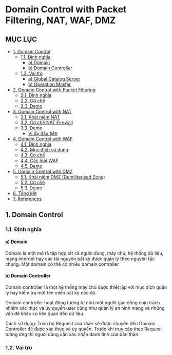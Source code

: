 # Domain Control with Packet Filtering, NAT, WAF, DMZ

## MỤC LỤC

- [1. Domain Control](#1-domain-control)
  - [1.1. Định nghĩa](#11-định-nghĩa)
    - [a) Domain](#a-domain)
    - [b) Domain Controller](#b-domain-controller)
  - [1.2. Vai trò](#12-vai-trò)
    - [a) Global Catalog Server](#a-global-catalog-server)
    - [b) Operation Master](#b-operation-master)
- [2. Domain Control with Packet Filtering](#2-domain-control-with-packet-filtering)
  - [2.1. Định nghĩa](#21-định-nghĩa)
  - [2.2. Cơ chế](#22-cơ-chế)
  - [2.3. Demo](#23-demo)
- [3. Domain Control with NAT](#3-domain-control-with-nat)
  - [3.1. Khái niệm NAT](#31-khái-niệm-nat)
  - [3.2. Cơ chế NAT Firewall](#32-cơ-chế-nat-firewall)
  - [3.3. Demo](#33-demo)
    - [Ví dụ đầu tiên](#ví-dụ-đầu-tiên)
- [4. Domain Control with WAF](#4-domain-control-with-waf)
  - [4.1. Định nghĩa](#41-định-nghĩa)
  - [4.2. Mục đích sử dụng](#42-mục-đích-sử-dụng)
  - [4.3. Cơ chế](#43-cơ-chế)
  - [4.4. Các loại WAF](#44-các-loại-waf)
  - [4.5. Demo](#45-demo)
- [5. Domain Control with DMZ](#5-domain-control-with-dmz)
  - [5.1. Khái niệm DMZ (Demilitarized Zone)](#51-khái-niệm-dmz-demilitarized-zone)
  - [5.2. Cơ chế](#52-cơ-chế)
  - [5.3. Demo](#53-demo)
- [6. Tổng kết](#6-tổng-kết)
- [7. References](#7-references)
<!-- - [8. Contributors](#8-contributors) -->

## 1. Domain Control

### 1.1. Định nghĩa

#### a) Domain

Domain là một mô tả tập hợp tất cả người dùng, máy chủ, hệ thống dữ liệu, mạng internet hay các tài nguyên bất kỳ được quản lý theo nguyên tắc chung. Một domain có thể có nhiều domain controller.

#### b) Domain Controller

Domain controller là một hệ thống máy chủ được thiết lập với mục đích quản lý hay kiểm tra một tên miền bất kỳ nào đó.

Domain controller hoạt động tương tự như một người gác cổng chịu trách nhiệm xác thực và ủy quyền user cũng như quản lý an ninh mạng và những vấn đề khác có liên quan đến dữ liệu.

Cách sử dụng: Toàn bộ Request của User sẽ được chuyển đến Domain Controller để được xác thực và ủy quyền. Trước khi truy cập theo Request tương ứng thì người dùng cần xác nhận danh tính của bản thân

### 1.2. Vai trò
